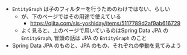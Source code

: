 - `EntityGraph` は子のフィルターを行うためのわけではない、らしい
    - が、下のページではその用途で使えている
        - https://qiita.com/sis-yoshiday/items/5117789d2af9ab616729
    - よく見ると、上のページで用いているのはSpring Data JPA の `EntityGraph`, 冒頭の話は JPA の `EntityGraph` のこと
- Spring Data JPA のものと、JPA のもの、それぞれの挙動を見てみよう
